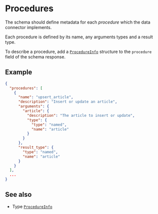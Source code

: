 # Procedures

The schema should define metadata for each _procedure_ which the data connector implements.

Each procedure is defined by its name, any arguments types and a result type.

To describe a procedure, add a [`ProcedureInfo`](../../reference/types.md#procedureinfo) structure to the `procedure` field of the schema response.

## Example

```json
{
  "procedures": [
    {
      "name": "upsert_article",
      "description": "Insert or update an article",
      "arguments": {
        "article": {
          "description": "The article to insert or update",
          "type": {
            "type": "named",
            "name": "article"
          }
        }
      },
      "result_type": {
        "type": "named",
        "name": "article"
      }
    }
  ],
  ...
}
```

## See also

- Type [`ProcedureInfo`](../../reference/types.md#procedureinfo)
